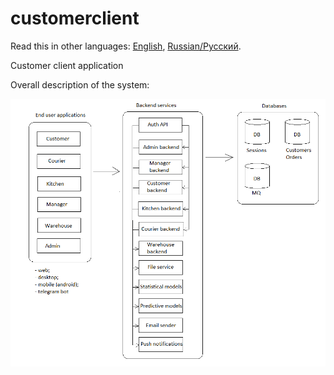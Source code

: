 # customerclient

Read this in other languages: [English](customerclient.md), [Russian/Русский](customerclient.ru.md). 

Сustomer client application 

Overall description of the system: 

![system_overall](../img/system_overall.png)
